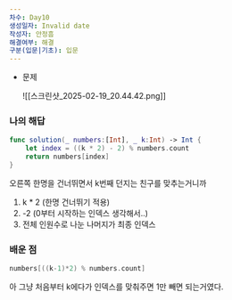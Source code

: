 ```yaml
---
차수: Day10
생성일자: Invalid date
작성자: 안정흠
해결여부: 해결
구분(입문|기초): 입문
---
```

- 문제
    
    ![[스크린샷_2025-02-19_20.44.42.png]]
    
      
    

### 나의 해답

```Swift
func solution(_ numbers:[Int], _ k:Int) -> Int {
    let index = ((k * 2) - 2) % numbers.count
    return numbers[index]
}
```

오른쪽 한명을 건너뛰면서 k번째 던지는 친구를 맞추는거니까

1. k * 2 (한명 건너뛰기 적용)
2. -2 (0부터 시작하는 인덱스 생각해서..)
3. 전체 인원수로 나눈 나머지가 최종 인덱스

### 배운 점

```Swift
numbers[((k-1)*2) % numbers.count]
```

아 그냥 처음부터 k에다가 인덱스를 맞춰주면 1만 빼면 되는거였다.